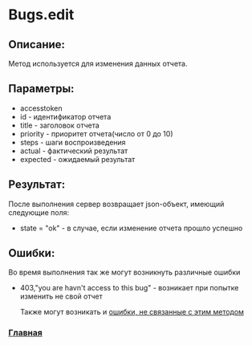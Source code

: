 # Bugs.edit

## Описание:
Метод используется для изменения данных отчета.

## Параметры:
* accesstoken
* id - идентификатор отчета
* title - заголовок отчета
* priority - приоритет отчета(число от 0 до 10)
* steps - шаги воспроизведения
* actual - фактический результат
* expected - ожидаемый результат

## Результат:
После выполнения сервер возвращает json-объект, имеющий следующие поля:
* state = "ok" - в случае, если изменение отчета прошло успешно

## Ошибки:
Во время выполнения так же могут возникнуть различные ошибки
* 403,"you are havn't access to this bug" - возникает при попытке изменить не свой отчет

    Также могут возникать и [ошибки, не связанные с этим методом](errors.md "Список ошибок")

### [Главная](../docs.md "Главная страница документации")